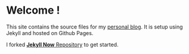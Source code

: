 # Welcome !

This site contains the source files for my [personal blog](https://andymacool.github.io). It is setup using Jekyll and hosted on Github Pages.

I forked [**Jekyll Now** Repository](https://github.com/barryclark/jekyll-now) to get started.
